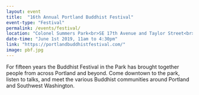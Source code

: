 ```yaml
---
layout: event
title:  "16th Annual Portland Buddhist Festival"
event-type: "Festival"
permalink: /events/festival/
location: "Colonel Summers Park<br>SE 17th Avenue and Taylor Street<br>Portland, OR 97214"
date-time: "June 1st 2019, 11am to 4:30pm"
link: "https://portlandbuddhistfestival.com/"
image: pbf.jpg
---
```


For fifteen years the Buddhist Festival in the Park has brought together people from across Portland and beyond. Come downtown to the park, listen to talks, and meet the various Buddhist communities around Portland and Southwest Washington. 
